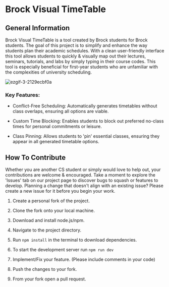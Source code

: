 # Brock Visual TimeTable

## General Information

Brock Visual TimeTable is a tool created by Brock students for Brock students. The goal of this project is to simplify and enhance the way students plan their academic schedules. With a clean user-friendly interface this tool allows students to quickly & visually map out their lectures, seminars, tutorials, and labs by simply typing in their course codes. This tool is especially beneficial for first-year students who are unfamiliar with the complexities of university scheduling.

![ezgif-3-2129ecbf0a](https://github.com/user-attachments/assets/4067707b-43ca-4c12-a94a-54e061a6dda7)

### Key Features:
* Conflict-Free Scheduling: Automatically generates timetables without class overlaps, ensuring all options are viable.

* Custom Time Blocking: Enables students to block out preferred no-class times for personal commitments or leisure.

* Class Pinning: Allows students to 'pin' essential classes, ensuring they appear in all generated timetable options.

## How To Contribute
Whether you are another CS student or simply would love to help out, your contributions are welcome & encouraged.
Take a moment to explore the 'Issues' tab on our project page to discover bugs to squash or features to develop. 
Planning a change that doesn't align with an existing issue? Please create a new issue for it before you begin your work.

1. Create a personal fork of the project.

2. Clone the fork onto your local machine.

3. Download and install node.js/npm.

4. Navigate to the project directory.

5. Run ```npm install``` in the terminal to download dependencies.

6. To start the development server run ```npm run dev```

7. Implement/Fix your feature. (Please include comments in your code)

8. Push the changes to your fork.

9. From your fork open a pull request.
